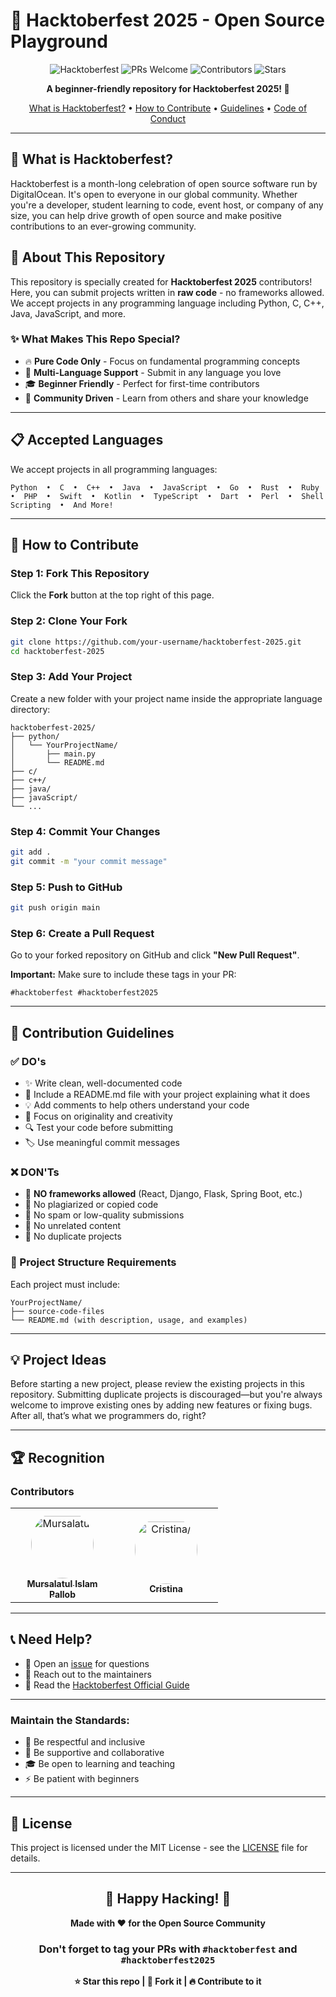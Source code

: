 # 🎃 Hacktoberfest 2025 - Open Source Playground

<div align="center">

![Hacktoberfest](https://img.shields.io/badge/Hacktoberfest-2025-blueviolet.svg)
![PRs Welcome](https://img.shields.io/badge/PRs-welcome-brightgreen.svg)
![Contributors](https://img.shields.io/github/contributors/mursalatul/hacktoberfest-2025?color=orange)
![Stars](https://img.shields.io/github/stars/mursalatul/hacktoberfest-2025?style=social)

**A beginner-friendly repository for Hacktoberfest 2025! 🚀**

[What is Hacktoberfest?](#-what-is-hacktoberfest) • [How to Contribute](#-how-to-contribute) • [Guidelines](#-contribution-guidelines) • [Code of Conduct](#-code-of-conduct)

</div>

---

## 🌟 What is Hacktoberfest?

Hacktoberfest is a month-long celebration of open source software run by DigitalOcean. It's open to everyone in our global community. Whether you're a developer, student learning to code, event host, or company of any size, you can help drive growth of open source and make positive contributions to an ever-growing community.

## 🎯 About This Repository

This repository is specially created for **Hacktoberfest 2025** contributors! Here, you can submit projects written in **raw code** - no frameworks allowed. We accept projects in any programming language including Python, C, C++, Java, JavaScript, and more.

### ✨ What Makes This Repo Special?

- 🔥 **Pure Code Only** - Focus on fundamental programming concepts
- 🌈 **Multi-Language Support** - Submit in any language you love
- 🎓 **Beginner Friendly** - Perfect for first-time contributors
- 🤝 **Community Driven** - Learn from others and share your knowledge

---

## 📋 Accepted Languages

We accept projects in all programming languages:

```
Python  •  C  •  C++  •  Java  •  JavaScript  •  Go  •  Rust  •  Ruby  •  PHP  •  Swift  •  Kotlin  •  TypeScript  •  Dart  •  Perl  •  Shell Scripting  •  And More!
```

---

## 🚀 How to Contribute

### Step 1: Fork This Repository
Click the **Fork** button at the top right of this page.

### Step 2: Clone Your Fork
```bash
git clone https://github.com/your-username/hacktoberfest-2025.git
cd hacktoberfest-2025
```

### Step 3: Add Your Project
Create a new folder with your project name inside the appropriate language directory:
```
hacktoberfest-2025/
├── python/
│   └── YourProjectName/
│       ├── main.py
│       └── README.md
├── c/
├── c++/
├── java/
├── javaScript/
└── ...
```

### Step 4: Commit Your Changes
```bash
git add .
git commit -m "your commit message"
```

### Step 5: Push to GitHub
```bash
git push origin main
```

### Step 6: Create a Pull Request
Go to your forked repository on GitHub and click **"New Pull Request"**.

**Important:** Make sure to include these tags in your PR:
```
#hacktoberfest #hacktoberfest2025
```

---

## 📜 Contribution Guidelines

### ✅ DO's
- ✨ Write clean, well-documented code
- 📝 Include a README.md file with your project explaining what it does
- 💡 Add comments to help others understand your code
- 🎯 Focus on originality and creativity
- 🔍 Test your code before submitting
- 🏷️ Use meaningful commit messages

### ❌ DON'Ts
- 🚫 **NO frameworks allowed** (React, Django, Flask, Spring Boot, etc.)
- 🚫 No plagiarized or copied code
- 🚫 No spam or low-quality submissions
- 🚫 No unrelated content
- 🚫 No duplicate projects

### 📁 Project Structure Requirements
Each project must include:
```
YourProjectName/
├── source-code-files
└── README.md (with description, usage, and examples)
```

---

## 💡 Project Ideas
Before starting a new project, please review the existing projects in this repository.
Submitting duplicate projects is discouraged—but you're always welcome to improve existing
ones by adding new features or fixing bugs. After all, that’s what we programmers do, right?

---

## 🏆 Recognition
### Contributors

<table>
<tr>
    <td align="center" style="word-wrap: break-word; width: 150.0; height: 150.0">
        <a href=https://github.com/mursalatul>
            <img src=https://avatars.githubusercontent.com/u/79168756?v=4 width="100;"  style="border-radius:50%;align-items:center;justify-content:center;overflow:hidden;padding-top:10px" alt=Mursalatul Islam Pallob/>
            <br />
            <sub style="font-size:14px"><b>Mursalatul Islam Pallob</b></sub>
        </a>
    </td>
    <td align="center" style="word-wrap: break-word; width: 150.0; height: 150.0">
        <a href=https://github.com/CristinaEU1>
            <img src=https://avatars.githubusercontent.com/u/116112919?v=4 width="100;"  style="border-radius:50%;align-items:center;justify-content:center;overflow:hidden;padding-top:10px" alt=Cristina/>
            <br />
            <sub style="font-size:14px"><b>Cristina</b></sub>
        </a>
    </td>
</tr>
</table>

---

## 📞 Need Help?

- 💬 Open an [issue](../../issues) for questions
- 📧 Reach out to the maintainers
- 📖 Read the [Hacktoberfest Official Guide](https://hacktoberfest.com)

---

### Maintain the Standards:
- 🤝 Be respectful and inclusive
- 💙 Be supportive and collaborative
- 🎓 Be open to learning and teaching
- ⚡ Be patient with beginners

---

## 📜 License

This project is licensed under the MIT License - see the [LICENSE](LICENSE) file for details.

---

<div align="center">

## 🌟 Happy Hacking! 🌟

**Made with ❤️ for the Open Source Community**

### Don't forget to tag your PRs with `#hacktoberfest` and `#hacktoberfest2025`
**⭐ Star this repo | 🍴 Fork it | 🔥 Contribute to it**

</div>
